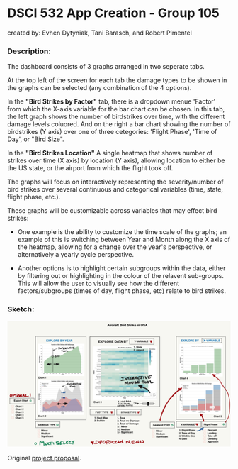 # DSCI 532 App Creation - Group 105

created by: Evhen Dytyniak, Tani Barasch, and Robert Pimentel  
  
### Description:  
  
The dashboard consists of 3 graphs arranged in two seperate tabs.

At the top left of the screen for each tab the damage types to be showen in the graphs can be selected (any combination of the 4 options). 

In the __"Bird Strikes by Factor"__ tab, there is a dropdown menue 'Factor' from which the X-axis variable for the bar chart can be chosen.
In this tab, the left graph shows the number of birdstrikes over time, with the different damage levels coluored. And on the right a bar chart showing the number of birdstrikes (Y axis) over one of three cetegories: 'Flight Phase', 'Time of Day', or "Bird Size".

In the __"Bird Strikes Location"__
A single heatmap that shows number of strikes over time (X axis) by location (Y axis), allowing location to either be the US state, or the airport from which the flight took off.

The graphs will focus on interactively representing the severity/number of bird strikes over several continuous and categorical variables (time, state, flight phase, etc.).

These graphs will be customizable across variables that may effect bird strikes:  

- One example is the ability to customize the time scale of the graphs; an example of this is switching between Year and Month along the X axis of the heatmap, allowing for a change over the year's perspective, or alternatively a yearly cycle perspective.  

- Another options is to highlight certain subgroups within the data, either by filtering out or highlighting in the colour of the relavent sub-groups. This will allow the user to visually see how the different factors/subgroups (times of day, flight phase, etc) relate to bird strikes.  
  
### Sketch:  


![Sketch](imgs/App_Sketch_1_D1.png)

Original [project proposal](project_proposal.md).
